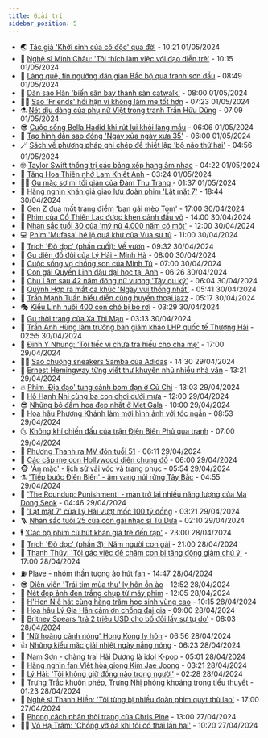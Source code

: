 ```yaml
---
title: Giải trí
sidebar_position: 5
---
```


<!-- vnexpress-giai-tri:START -->
- 🌏 [Tác giả &#39;Khởi sinh của cô độc&#39; qua đời](https://vnexpress.net/tac-gia-khoi-sinh-cua-co-doc-qua-doi-4740762.html) - 10:21 01/05/2024
- 💫 [Nghệ sĩ Minh Châu: &#39;Tôi thích làm việc với đạo diễn trẻ&#39;](https://vnexpress.net/nghe-si-minh-chau-toi-thich-lam-viec-voi-dao-dien-tre-4740131.html) - 10:15 01/05/2024
- 🌮 [Làng quê, tín ngưỡng dân gian Bắc bộ qua tranh sơn dầu](https://vnexpress.net/lang-que-tin-nguong-dan-gian-bac-bo-qua-tranh-son-dau-4740729.html) - 08:49 01/05/2024
- 🧠 [Dàn sao Hàn &#39;biến sân bay thành sàn catwalk&#39;](https://vnexpress.net/dan-sao-han-bien-san-bay-thanh-san-catwalk-4730517.html) - 08:00 01/05/2024
- 👨‍🏫 [Sao &#39;Friends&#39; hối hận vì không làm mẹ tốt hơn](https://vnexpress.net/sao-friends-hoi-han-vi-khong-lam-me-tot-hon-4740669.html) - 07:23 01/05/2024
- ⚗️ [Nét dịu dàng của phụ nữ Việt trong tranh Trần Hữu Dũng](https://vnexpress.net/net-diu-dang-cua-phu-nu-viet-trong-tranh-tran-huu-dung-4737201.html) - 07:09 01/05/2024
- 😎 [Cuộc sống Bella Hadid khi rút lui khỏi làng mẫu](https://vnexpress.net/cuoc-song-bella-hadid-khi-rut-lui-khoi-lang-mau-4740698.html) - 06:06 01/05/2024
- 🫣 [Tạo hình dàn sao đóng &#39;Ngày xửa ngày xưa 35&#39;](https://vnexpress.net/tao-hinh-dan-sao-dong-ngay-xua-ngay-xua-35-4740694.html) - 06:00 01/05/2024
- 🪄 [Sách về phương pháp ghi chép để thiết lập &#39;bộ não thứ hai&#39;](https://vnexpress.net/sach-ve-phuong-phap-ghi-chep-de-thiet-lap-bo-nao-thu-hai-4737323.html) - 04:56 01/05/2024
- 🤓 [Taylor Swift thống trị các bảng xếp hạng âm nhạc](https://vnexpress.net/taylor-swift-thong-tri-cac-bang-xep-hang-am-nhac-4740685.html) - 04:22 01/05/2024
- 🫶 [Tăng Hoa Thiên nhớ Lam Khiết Anh](https://vnexpress.net/tang-hoa-thien-nho-lam-khiet-anh-4740673.html) - 03:24 01/05/2024
- 🧑‍🏫 [Gu mặc sơ mi tối giản của Đàm Thu Trang](https://vnexpress.net/gu-mac-so-mi-toi-gian-cua-dam-thu-trang-4740538.html) - 01:37 01/05/2024
- 🦄 [Hàng nghìn khán giả giao lưu đoàn phim &#39;Lật mặt 7&#39;](https://vnexpress.net/hang-nghin-khan-gia-giao-luu-doan-phim-lat-mat-7-4740588.html) - 18:44 30/04/2024
- 💫 [Gen Z đua mốt trang điểm &#39;bạn gái mèo Tom&#39;](https://vnexpress.net/gen-z-dua-mot-trang-diem-ban-gai-meo-tom-4740552.html) - 17:00 30/04/2024
- 🎊 [Phim của Cổ Thiên Lạc được khen cảnh đấu võ](https://vnexpress.net/phim-cua-co-thien-lac-duoc-khen-canh-dau-vo-4740545.html) - 14:00 30/04/2024
- 👹 [Nhan sắc tuổi 30 của &#39;mỹ nữ 4.000 năm có một&#39;](https://vnexpress.net/nhan-sac-tuoi-30-cua-my-nu-4-000-nam-co-mot-4740495.html) - 12:00 30/04/2024
- 💻 [Phim &#39;Mufasa&#39; hé lộ quá khứ của Vua sư tử](https://vnexpress.net/phim-mufasa-he-lo-qua-khu-cua-vua-su-tu-4740422.html) - 11:00 30/04/2024
- 🤡 [Trích &#39;Đò dọc&#39; &lpar;phần cuối&rpar;: Về vườn](https://vnexpress.net/trich-do-doc-phan-cuoi-ve-vuon-4740496.html) - 09:32 30/04/2024
- 🥰 [Gu diện đồ đôi của Lý Hải - Minh Hà](https://vnexpress.net/gu-dien-do-doi-cua-ly-hai-minh-ha-4740430.html) - 08:00 30/04/2024
- 🚀 [Cuộc sống vợ chồng son của Minh Tú](https://vnexpress.net/cuoc-song-vo-chong-son-cua-minh-tu-4740367.html) - 07:00 30/04/2024
- 📝 [Con gái Quyền Linh đậu đại học tại Anh](https://vnexpress.net/con-gai-quyen-linh-dau-dai-hoc-tai-anh-4740211.html) - 06:26 30/04/2024
- 🐲 [Chu Lâm sau 42 năm đóng nữ vương &#39;Tây du ký&#39;](https://vnexpress.net/chu-lam-sau-42-nam-dong-nu-vuong-tay-du-ky-4740461.html) - 06:04 30/04/2024
- 🎃 [Quỳnh Hợp ra mắt ca khúc &#39;Ngày vui thống nhất&#39;](https://vnexpress.net/quynh-hop-ra-mat-ca-khuc-ngay-vui-thong-nhat-4740421.html) - 05:41 30/04/2024
- 🤠 [Trần Mạnh Tuấn biểu diễn cùng huyền thoại jazz](https://vnexpress.net/tran-manh-tuan-bieu-dien-cung-huyen-thoai-jazz-4740441.html) - 05:17 30/04/2024
- 🎭 [Kiều Linh nuôi 400 con chó bị bỏ rơi](https://vnexpress.net/kieu-linh-nuoi-400-con-cho-bi-bo-roi-4732010.html) - 03:29 30/04/2024
- 🧰 [Gu thời trang của Xa Thi Mạn](https://vnexpress.net/gu-thoi-trang-cua-xa-thi-man-4740408.html) - 03:13 30/04/2024
- 🦍 [Trần Anh Hùng làm trưởng ban giám khảo LHP quốc tế Thượng Hải](https://vnexpress.net/tran-anh-hung-lam-truong-ban-giam-khao-lhp-quoc-te-thuong-hai-4740411.html) - 02:55 30/04/2024
- 🌝 [Đinh Y Nhung: &#39;Tôi tiếc vì chưa trả hiếu cho cha mẹ&#39;](https://vnexpress.net/dinh-y-nhung-toi-tiec-vi-chua-tra-hieu-cho-cha-me-4740020.html) - 17:00 29/04/2024
- 🧑‍💻 [Sao chuộng sneakers Samba của Adidas](https://vnexpress.net/sao-chuong-sneakers-samba-cua-adidas-4740273.html) - 14:30 29/04/2024
- 🥸 [Ernest Hemingway từng viết thư khuyên nhủ nhiều nhà văn](https://vnexpress.net/ernest-hemingway-tung-viet-thu-khuyen-nhu-nhieu-nha-van-4740203.html) - 13:21 29/04/2024
- 🔥 [Phim &#39;Địa đạo&#39; tung cảnh bom đạn ở Củ Chi](https://vnexpress.net/phim-dia-dao-tung-canh-bom-dan-o-cu-chi-4740288.html) - 13:03 29/04/2024
- 🐎 [Hồ Hạnh Nhi cùng ba con chơi dưới mưa](https://vnexpress.net/ho-hanh-nhi-cung-ba-con-choi-duoi-mua-4740276.html) - 12:00 29/04/2024
- 😎 [Những bộ đầm hoa đẹp nhất ở Met Gala](https://vnexpress.net/nhung-bo-dam-hoa-dep-nhat-o-met-gala-4740250.html) - 10:00 29/04/2024
- 🦄 [Hoa hậu Phương Khánh làm mới hình ảnh với tóc ngắn](https://vnexpress.net/hoa-hau-phuong-khanh-lam-moi-hinh-anh-voi-toc-ngan-4739681.html) - 08:53 29/04/2024
- 🌜 [Không khí chiến đấu của trận Điện Biên Phủ qua tranh](https://vnexpress.net/khong-khi-chien-dau-cua-tran-dien-bien-phu-qua-tranh-4739424.html) - 07:00 29/04/2024
- 🚦 [Phương Thanh ra MV đón tuổi 51](https://vnexpress.net/phuong-thanh-ra-mv-don-tuoi-51-4739632.html) - 06:11 29/04/2024
- 🧐 [Các cặp mẹ con Hollywood diện chung đồ](https://vnexpress.net/cac-cap-me-con-hollywood-dien-chung-do-4740183.html) - 06:00 29/04/2024
- 🐵 [&#39;Ăn mặc&#39; - lịch sử vải vóc và trang phục](https://vnexpress.net/an-mac-lich-su-vai-voc-va-trang-phuc-4740156.html) - 05:54 29/04/2024
- ⚗️ [&#39;Tiếp bước Điện Biên&#39; - âm vang núi rừng Tây Bắc](https://vnexpress.net/tiep-buoc-dien-bien-am-vang-nui-rung-tay-bac-4739959.html) - 04:55 29/04/2024
- 👺 [&#39;The Roundup: Punishment&#39; - màn trở lại nhiều năng lượng của Ma Dong Seok](https://vnexpress.net/giai-tri/phim/thu-vien-phim/vay-ham-ke-trung-phat-699) - 04:46 29/04/2024
- 🌊 [&#39;Lật mặt 7&#39; của Lý Hải vượt mốc 100 tỷ đồng](https://vnexpress.net/lat-mat-7-cua-ly-hai-vuot-moc-100-ty-dong-4740147.html) - 03:21 29/04/2024
- 🪜 [Nhan sắc tuổi 25 của con gái nhạc sĩ Tú Dưa](https://vnexpress.net/nhan-sac-tuoi-25-cua-con-gai-nhac-si-tu-dua-4739963.html) - 02:10 29/04/2024
- 🕴 [&#39;Các bộ phim cũ hút khán giả trẻ đến rạp&#39;](https://vnexpress.net/cac-bo-phim-cu-hut-khan-gia-tre-den-rap-4740029.html) - 23:00 28/04/2024
- 💃 [Trích &#39;Đò dọc&#39; &lpar;phần 3&rpar;: Năm người con gái](https://vnexpress.net/trich-do-doc-phan-3-nam-nguoi-con-gai-4740010.html) - 21:00 28/04/2024
- 🦄 [Thanh Thúy: &#39;Tôi gác việc để chăm con bị tăng động giảm chú ý&#39;](https://vnexpress.net/thanh-thuy-toi-gac-viec-de-cham-con-bi-tang-dong-giam-chu-y-4739051.html) - 17:00 28/04/2024
- ⛽️ [Plave - nhóm thần tượng ảo hút fan](https://vnexpress.net/plave-nhom-than-tuong-ao-hut-fan-4740018.html) - 14:47 28/04/2024
- 😎 [Diễn viên &#39;Trái tim mùa thu&#39; ly hôn ồn ào](https://vnexpress.net/dien-vien-trai-tim-mua-thu-ly-hon-on-ao-4740039.html) - 12:52 28/04/2024
- 🌊 [Nét đẹp ảnh đen trắng chụp từ máy phim](https://vnexpress.net/net-dep-anh-den-trang-chup-tu-may-phim-4734535.html) - 12:05 28/04/2024
- 🐲 [H&#39;Hen Niê hát cùng hàng trăm học sinh vùng cao](https://vnexpress.net/h-hen-nie-hat-cung-hang-tram-hoc-sinh-vung-cao-4739951.html) - 10:15 28/04/2024
- 💂 [Hoa hậu Lý Gia Hân cảm ơn chồng đại gia](https://vnexpress.net/hoa-hau-ly-gia-han-cam-on-chong-dai-gia-4739991.html) - 09:00 28/04/2024
- 🙉 [Britney Spears &#39;trả 2 triệu USD cho bố đổi lấy sự tự do&#39;](https://vnexpress.net/britney-spears-tra-2-trieu-usd-cho-bo-doi-lay-su-tu-do-4739998.html) - 08:03 28/04/2024
- 💪 [&#39;Nữ hoàng cảnh nóng&#39; Hong Kong ly hôn](https://vnexpress.net/nu-hoang-canh-nong-hong-kong-ly-hon-4739974.html) - 06:56 28/04/2024
- 👍 [Những kiểu mặc giải nhiệt ngày nắng nóng](https://vnexpress.net/nhung-kieu-mac-giai-nhiet-ngay-nang-nong-4739949.html) - 06:23 28/04/2024
- 💪 [Nam Sơn - chàng trai Hải Dương là idol K-pop](https://vnexpress.net/nam-son-chang-trai-hai-duong-la-idol-k-pop-4739938.html) - 05:01 28/04/2024
- 💄 [Hàng nghìn fan Việt hòa giọng Kim Jae Joong](https://vnexpress.net/hang-nghin-fan-viet-hoa-giong-kim-jae-joong-4739248.html) - 03:21 28/04/2024
- 🦩 [Lý Hải: &#39;Tôi không giữ đồng nào trong người&#39;](https://vnexpress.net/ly-hai-toi-khong-giu-dong-nao-trong-nguoi-4739899.html) - 02:28 28/04/2024
- 🥸 [Trưng Trắc khuôn phép, Trưng Nhị phóng khoáng trong tiểu thuyết](https://vnexpress.net/trung-trac-khuon-phep-trung-nhi-phong-khoang-trong-tieu-thuyet-4731180.html) - 01:23 28/04/2024
- 🧰 [Nghệ sĩ Thanh Hiền: &#39;Tôi từng bị nhiều đoàn phim quỵt thù lao&#39;](https://vnexpress.net/nghe-si-thanh-hien-toi-tung-bi-nhieu-doan-phim-quyt-thu-lao-4738732.html) - 17:00 27/04/2024
- 💼 [Phong cách phản thời trang của Chris Pine](https://vnexpress.net/phong-cach-phan-thoi-trang-cua-chris-pine-4739766.html) - 13:00 27/04/2024
- 🧑‍💻 [Võ Hạ Trâm: &#39;Chồng vỡ òa khi tôi có thai lần hai&#39;](https://vnexpress.net/vo-ha-tram-chong-vo-oa-khi-toi-co-thai-lan-hai-4739570.html) - 10:20 27/04/2024<!-- vnexpress-giai-tri:END -->
